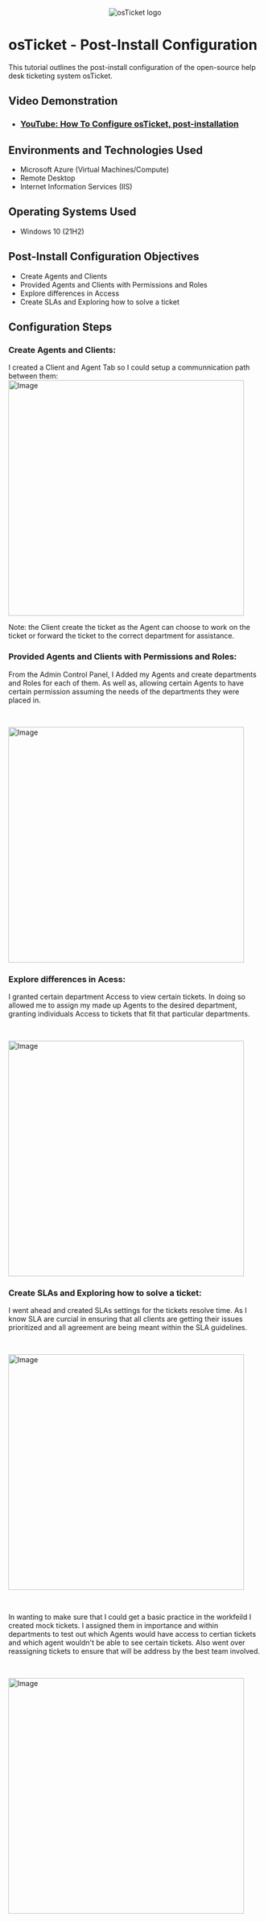 <p align="center">
<img src="https://i.imgur.com/Clzj7Xs.png" alt="osTicket logo"/>
</p>

<h1>osTicket - Post-Install Configuration</h1>
This tutorial outlines the post-install configuration of the open-source help desk ticketing system osTicket.<br />


<h2>Video Demonstration</h2>

- ### [YouTube: How To Configure osTicket, post-installation](https://youtu.be/19WpzGui8vw?si=TuUdc1a9L-9pm7Gw)

<h2>Environments and Technologies Used</h2>

- Microsoft Azure (Virtual Machines/Compute)
- Remote Desktop
- Internet Information Services (IIS)

<h2>Operating Systems Used </h2>

- Windows 10</b> (21H2)

<h2>Post-Install Configuration Objectives</h2>

- Create Agents and Clients 
- Provided Agents and Clients with Permissions and Roles
- Explore differences in Access
- Create SLAs and Exploring how to solve a ticket

<h2>Configuration Steps</h2>

<p>
  <h3> Create Agents and Clients: </h3>
  I created a Client and Agent Tab so I could setup a communnication path between them:

<img width="468" alt="Image" src="https://github.com/user-attachments/assets/e1d644c2-11db-47fd-b595-2838ea452a13" />

Note: the Client create the ticket as the Agent can choose to work on the ticket or forward the ticket to the correct department for assistance.

</p>
<p>
  <h3> Provided Agents and Clients with Permissions and Roles: </h3>
From the Admin Control Panel, I Added my Agents and create departments and Roles for each of them. As well as, allowing certain Agents to have certain permission assuming the needs of the departments they were placed in. 
</p>
<br />

<p>
<img width="468" alt="Image" src="https://github.com/user-attachments/assets/d8243f0a-386d-4b19-983f-c2d73dfc2890" />
</p>
<p>
  <h3> Explore differences in Acess: </h3>
I granted certain department Access to view certain tickets. In doing so allowed me to assign my made up Agents to the desired department, granting individuals Access to tickets that fit that particular departments.
</p>
<br />

<p>
<img width="468" alt="Image" src="https://github.com/user-attachments/assets/ad50d939-8b27-4aae-b080-68a07f3e35e5" />
</p>
<p>
  <h3> Create SLAs and Exploring how to solve a ticket: </h3>
I went ahead and created SLAs settings for the tickets resolve time. As I know SLA are curcial in ensuring that all clients are getting their issues prioritized and all agreement are being meant within the SLA guidelines. 
</p>
<br />

<p> <img width="468" alt="Image" src="https://github.com/user-attachments/assets/ff282f33-787d-4922-9c07-0201470ebedb" /> 
</p>
<br />
<p>
  In wanting to make sure that I could get a basic practice in the workfeild I created mock tickets. I assigned them in importance and within departments to test out which Agents would have access to certian tickets and which agent wouldn't be able to see certain tickets. Also went over reassigning tickets to ensure that will be address by the best team involved. 
</p>
<br \>
<p> <img width="468" alt="Image" src="https://github.com/user-attachments/assets/fc49a5fe-8256-460c-8eb8-e0c26e893d72" /> </p>
